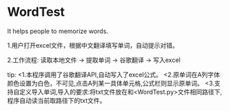 # WordTest
It helps people to memorize words.

1.用户打开excel文件，根据中文翻译填写单词，自动提示对错。

2.工作流程: 读取本地文件 -> 提取单词 -> 谷歌翻译 -> 写入excel

tip:
<1.本程序调用了谷歌翻译API,自动写入了excel公式。
<2.原单词在A列字体颜色设置为白色，不可见,点击A列某一具体单元格,公式栏则显示原单词。
<3.支持自定义导入单词,导入的要求:将txt文件放在和<WordTest.py>文件相同路径下,程序自动读当前取路径下的txt文件。
